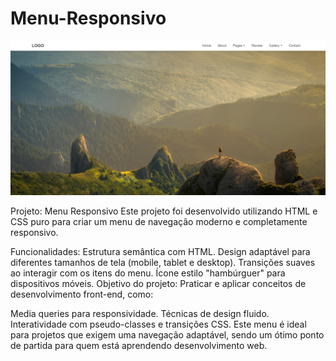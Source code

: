 # Menu-Responsivo

![Capa do projeto](imagens/capa.png)

Projeto: Menu Responsivo
Este projeto foi desenvolvido utilizando HTML e CSS puro para criar um menu de navegação moderno e completamente responsivo.

Funcionalidades:
Estrutura semântica com HTML.
Design adaptável para diferentes tamanhos de tela (mobile, tablet e desktop).
Transições suaves ao interagir com os itens do menu.
Ícone estilo "hambúrguer" para dispositivos móveis.
Objetivo do projeto:
Praticar e aplicar conceitos de desenvolvimento front-end, como:

Media queries para responsividade.
Técnicas de design fluido.
Interatividade com pseudo-classes e transições CSS.
Este menu é ideal para projetos que exigem uma navegação adaptável, sendo um ótimo ponto de partida para quem está aprendendo desenvolvimento web.
